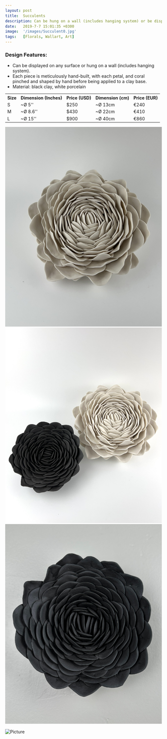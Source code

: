 ```yaml
---
layout: post
title:  Succulents
description: Can be hung on a wall (includes hanging system) or be displayed on any surface.
date:   2019-7-7 15:01:35 +0300
image:  '/images/Succulent0.jpg'
tags:   [Florals, Wallart, Art]
---
```

### Design Features:
* Can be displayed on any surface or hung on a wall (includes hanging system).
* Each piece is meticulously hand-built, with each petal, and coral pinched and shaped by hand before being applied to a clay base.
* Material: black clay, white porcelain

<div class="table-container">
  <table>
    <tr><th>Size</th><th>Dimension (Inches)</th><th>Price (USD)</th><th>Dimension (cm)</th><th>Price (EUR)</th></tr>
    <tr><td>S</td><td>~Ø 5''</td><td>$250</td><td>~Ø 13cm</td><td>€240</td></tr>
    <tr><td>M</td><td>~Ø 8.6'' </td><td>$430</td><td>~Ø 22cm</td><td>€410</td></tr>
	<tr><td>L</td><td>~Ø 15'' </td><td>$900</td><td>~Ø 40cm</td><td>€860</td></tr>
  </table>
</div>






<div class="gallery-box">
  <div class="gallery">
    <img src="/images/Succulent1.jpg">
    <img src="/images/Succulent2.jpg">
    <img src="/images/Succulent3.jpg">

 
  </div>
</div>

![Picture]({{site.baseurl}}/images/Succulent7.jpg)
